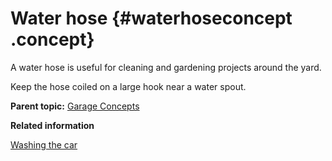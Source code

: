 # Water hose {#waterhoseconcept .concept}

A water hose is useful for cleaning and gardening projects around the yard.

Keep the hose coiled on a large hook near a water spout.

**Parent topic:** [Garage Concepts](../concepts/garageconceptsoverview.md)

**Related information**  


[Washing the car](../tasks/washingthecar.md)

